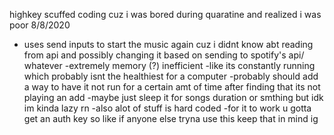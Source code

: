 highkey scuffed coding cuz i was bored during quaratine and realized i was poor 8/8/2020
- uses send inputs to start the music again cuz i didnt know abt
reading from api and possibly changing it based on sending to spotify's api/
whatever
-extremely memory (?) inefficient
-like its constantly running which probably isnt the healthiest for
a computer
-probably should add a way to have it not run for a certain amt of time after
finding that its not playing an add
-maybe just sleep it for songs duration or smthing but idk im kinda lazy rn
-also alot of stuff is hard coded
-for it to work u gotta get an auth key so like if anyone else tryna use this
keep that in mind ig